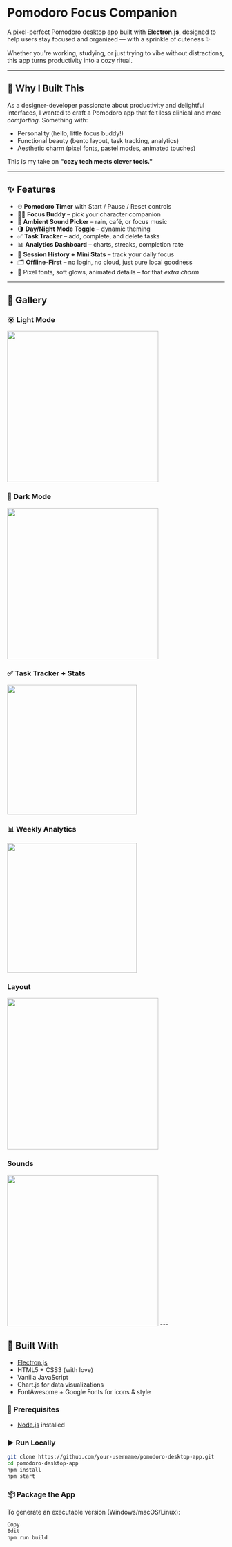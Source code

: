 # Pomodoro Focus Companion

A pixel-perfect Pomodoro desktop app built with **Electron.js**, designed to help users stay focused and organized — with a sprinkle of cuteness ✨

Whether you're working, studying, or just trying to vibe without distractions, this app turns productivity into a cozy ritual.

---

## 🌟 Why I Built This

As a designer-developer passionate about productivity and delightful interfaces, I wanted to craft a Pomodoro app that felt less clinical and more *comforting*. Something with:

- Personality (hello, little focus buddy!)
- Functional beauty (bento layout, task tracking, analytics)
- Aesthetic charm (pixel fonts, pastel modes, animated touches)

This is my take on **"cozy tech meets clever tools."**

---

## ✨ Features

- ⏱ **Pomodoro Timer** with Start / Pause / Reset controls
- 🧍‍♂️ **Focus Buddy** – pick your character companion
- 🎵 **Ambient Sound Picker** – rain, café, or focus music
- 🌗 **Day/Night Mode Toggle** – dynamic theming
- ✅ **Task Tracker** – add, complete, and delete tasks
- 📊 **Analytics Dashboard** – charts, streaks, completion rate
- 🔁 **Session History + Mini Stats** – track your daily focus
- 🗂 **Offline-First** – no login, no cloud, just pure local goodness
- 💅 Pixel fonts, soft glows, animated details – for that *extra charm*

---

## 📸 Gallery

### ☀️ Light Mode   
  <img src="./screenshots/daymode.png" width="350">
  
### 🌙 Dark Mode

<img src="./screenshots/nightmode.png" width="350">

### ✅ Task Tracker + Stats
<img src="./screenshots/taskmanager.png" width="300">

### 📊 Weekly Analytics
<img src="./screenshots/analytics.png" width="300">

### Layout
 <img src="./screenshots/layout.png" width="350">

### Sounds
 <img src="./screenshots/sounds.png" width="350">
---

## 🧠 Built With

- [Electron.js](https://www.electronjs.org/)
- HTML5 + CSS3 (with love)
- Vanilla JavaScript
- Chart.js for data visualizations
- FontAwesome + Google Fonts for icons & style

### 🔧 Prerequisites

- [Node.js](https://nodejs.org/) installed

### ▶️ Run Locally

```bash
git clone https://github.com/your-username/pomodoro-desktop-app.git
cd pomodoro-desktop-app
npm install
npm start
```

### 📦 Package the App
To generate an executable version (Windows/macOS/Linux):

```bash
Copy
Edit
npm run build
